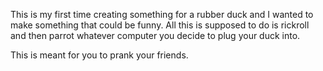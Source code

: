 This is my first time creating something for a rubber duck and I wanted to make something that could be funny.
  All this is supposed to do is rickroll and then parrot whatever computer you decide to plug your duck into.

This is meant for you to prank your friends.
